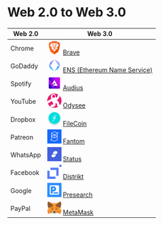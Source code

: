 # Web 2.0 to Web 3.0

| Web 2.0  | Web 3.0                                      |
|----------|----------------------------------------------|
| Chrome   | ![icon-brave] [Brave][1]                     |
| GoDaddy  | ![icon-ens] [ENS (Ethereum Name Service)][2] |
| Spotify  | ![icon-audius] [Audius][3]                   |
| YouTube  | ![icon-odysee] [Odysee][4]                   |
| Dropbox  | ![icon-filecoin] [FileCoin][5]               |
| Patreon  | ![icon-fantom] [Fantom][6]                   |
| WhatsApp | ![icon-status] [Status][7]                   |
| Facebook | ![icon-distrikt] [Distrikt][8]               |
| Google   | ![icon-presearch] [Presearch][9]             |
| PayPal   | ![icon-metamask] [MetaMask][10]              |

[1]: https://brave.com/
[2]: https://ens.domains/
[3]: https://audius.co/
[4]: https://odysee.com/
[5]: https://filecoin.io/
[6]: https://fantom.foundation/
[7]: https://status.im/
[8]: https://www.distrikt.io/
[9]: https://presearch.io/
[10]: https://metamask.io/

[icon-brave]: ../pictures/brave-browser-icon.png
[icon-ens]: ../pictures/ens-icon.png
[icon-audius]: ../pictures/audius-icon.png
[icon-odysee]: ../pictures/odysee-icon.png
[icon-filecoin]: ../pictures/filecoin-icon.png
[icon-fantom]: ../pictures/fantom-icon.png
[icon-status]: ../pictures/status-icon.png
[icon-distrikt]: ../pictures/distrikt-icon.png
[icon-presearch]: ../pictures/presearch-icon.png
[icon-metamask]: ../pictures/metamask-icon.png
